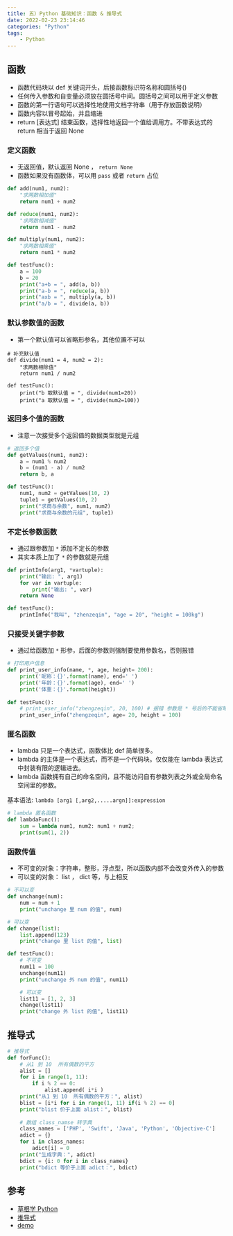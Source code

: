 ```yaml
---
title: 五）Python 基础知识：函数 & 推导式
date: 2022-02-23 23:14:46
categories: "Python"
tags:
	- Python
---
```


## 函数

- 函数代码块以 def 关键词开头，后接函数标识符名称和圆括号()
- 任何传入参数和自变量必须放在圆括号中间。圆括号之间可以用于定义参数
- 函数的第一行语句可以选择性地使用文档字符串（用于存放函数说明）
- 函数内容以冒号起始，并且缩进
- return [表达式] 结束函数，选择性地返回一个值给调用方。不带表达式的 return 相当于返回 None

### 定义函数

- 无返回值，默认返回 None ， `return None`
- 函数如果没有函数体，可以用 `pass` 或者 `return` 占位

```python
def add(num1, num2):
    "求两数相加值"
    return num1 + num2

def reduce(num1, num2):
    "求两数相减值"
    return num1 - num2

def multiply(num1, num2):
    "求两数相乘值"
    return num1 * num2

def testFunc():
    a = 100
    b = 20
    print("a+b = ", add(a, b))
    print("a-b = ", reduce(a, b))
    print("axb = ", multiply(a, b))
    print("a/b = ", divide(a, b))
```


### 默认参数值的函数

-   第一个默认值可以省略形参名，其他位置不可以

```
# 补充默认值
def divide(num1 = 4, num2 = 2):
    "求两数相除值"
    return num1 / num2

def testFunc():
    print("b 取默认值 = ", divide(num1=20))
    print("a 取默认值 = ", divide(num2=100))
```


### 返回多个值的函数

- 注意一次接受多个返回值的数据类型就是元组

``` python
# 返回多个值
def getValues(num1, num2):
    a = num1 % num2
    b = (num1 - a) / num2
    return b, a

def testFunc():
    num1, num2 = getValues(10, 2)
    tuple1 = getValues(10, 2)
    print("求商与余数", num1, num2)
    print("求商与余数的元组", tuple1)
```

### 不定长参数函数

- 通过跟参数加 `*` 添加不定长的参数
- 其实本质上加了 `*` 的参数就是元组

``` python
def printInfo(arg1, *vartuple):
    print("输出: ", arg1)
    for var in vartuple:
        print("输出: ", var)
    return None

def testFunc():
    printInfo("我叫", "zhenzeqin", "age = 20", "height = 100kg")
```


### 只接受关键字参数

- 通过给函数加 `*` 形参，后面的参数则强制要使用参数名，否则报错
``` python
# 打印用户信息
def print_user_info(name, *, age, height= 200):
    print('昵称：{}'.format(name), end=' ')
    print('年龄：{}'.format(age), end=' ')
    print('体重：{}'.format(height))
    
def testFunc():
    # print_user_info("zhengzeqin", 20, 100) # 报错 参数是 * 号后的不能省略参数名
    print_user_info("zhengzeqin", age= 20, height = 100)
```

### 匿名函数

- lambda 只是一个表达式，函数体比 def 简单很多。
- lambda 的主体是一个表达式，而不是一个代码块。仅仅能在 lambda 表达式中封装有限的逻辑进去。
- lambda 函数拥有自己的命名空间，且不能访问自有参数列表之外或全局命名空间里的参数。

基本语法: `lambda [arg1 [,arg2,.....argn]]:expression`

```python
# lambda 匿名函数
def lambdaFunc():
    sum = lambda num1, num2: num1 + num2;
    print(sum(1, 2))
```

### 函数传值

- 不可变的对象：字符串，整形，浮点型，所以函数内部不会改变外传入的参数
- 可以变的对象： list ， dict 等，与上相反

```python
# 不可以变
def unchange(num):
    num = num + 1
    print("unchange 里 num 的值", num)

# 可以变
def change(list):
    list.append(123)
    print("change 里 list 的值", list)

def testFunc():
    # 不可变
    num11 = 100
    unchange(num11)
    print("unchange 外 num 的值", num11)

    # 可以变
    list11 = [1, 2, 3]
    change(list11)
    print("change 外 list 的值", list11)
```


## 推导式

```python
# 推导式
def forFunc():
    # 从1 到 10  所有偶数的平方
    alist = []
    for i in range(1, 11):
        if i % 2 == 0:
            alist.append( i*i )
    print("从1 到 10  所有偶数的平方：", alist)
    blist = [i*i for i in range(1, 11) if(i % 2) == 0]
    print("blist 价于上面 alist：", blist)
    
    # 数组 class_namse 转字典
    class_names = ['PHP', 'Swift', 'Java', 'Python', 'Objective-C']
    adict = {}
    for i in class_names:
        adict[i] = 0
    print("生成字典：", adict)
    bdict = {i: 0 for i in class_names}
    print("bdict 等价于上面 adict：", bdict)
```


## 参考

-  [草根学 Python](https://www.readwithu.com/Article/PythonBasis/python6/4.html)
-  [推导式](https://www.cnblogs.com/songdanlee/p/11104725.html)
-  [demo](https://github.com/zeqinjie/python_demo)
